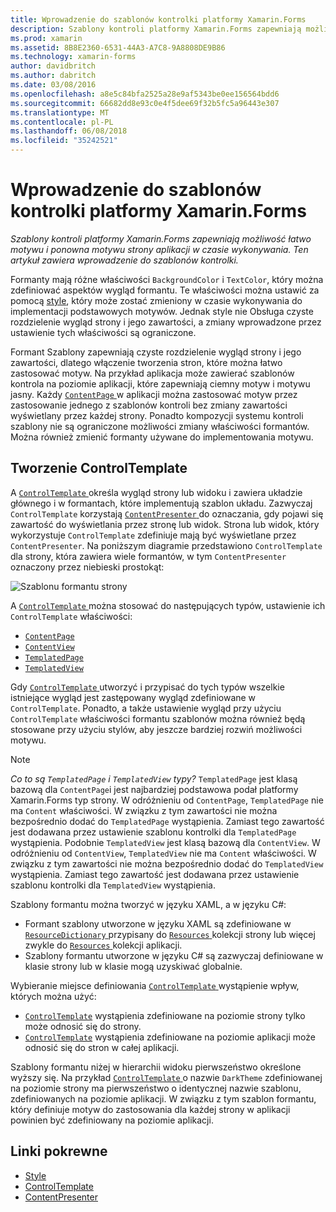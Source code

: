 ```yaml
---
title: Wprowadzenie do szablonów kontrolki platformy Xamarin.Forms
description: Szablony kontroli platformy Xamarin.Forms zapewniają możliwość łatwo motywu i ponowna motywu strony aplikacji w czasie wykonywania. Ten artykuł zawiera wprowadzenie do szablonów kontrolki.
ms.prod: xamarin
ms.assetid: 8B8E2360-6531-44A3-A7C8-9A8808DE9B86
ms.technology: xamarin-forms
author: davidbritch
ms.author: dabritch
ms.date: 03/08/2016
ms.openlocfilehash: a8e5c84bfa2525a28e9af5343be0ee156564bdd6
ms.sourcegitcommit: 66682dd8e93c0e4f5dee69f32b5fc5a96443e307
ms.translationtype: MT
ms.contentlocale: pl-PL
ms.lasthandoff: 06/08/2018
ms.locfileid: "35242521"
---
```

# <a name="introduction-to-xamarinforms-control-templates"></a>Wprowadzenie do szablonów kontrolki platformy Xamarin.Forms

_Szablony kontroli platformy Xamarin.Forms zapewniają możliwość łatwo motywu i ponowna motywu strony aplikacji w czasie wykonywania. Ten artykuł zawiera wprowadzenie do szablonów kontrolki._

Formanty mają różne właściwości `BackgroundColor` i `TextColor`, który można zdefiniować aspektów wygląd formantu. Te właściwości można ustawić za pomocą [style](~/xamarin-forms/user-interface/styles/index.md), który może zostać zmieniony w czasie wykonywania do implementacji podstawowych motywów. Jednak style nie Obsługa czyste rozdzielenie wygląd strony i jego zawartości, a zmiany wprowadzone przez ustawienie tych właściwości są ograniczone.

Formant Szablony zapewniają czyste rozdzielenie wygląd strony i jego zawartości, dlatego włączenie tworzenia stron, które można łatwo zastosować motyw. Na przykład aplikacja może zawierać szablonów kontrola na poziomie aplikacji, które zapewniają ciemny motyw i motywu jasny. Każdy [ `ContentPage` ](https://developer.xamarin.com/api/type/Xamarin.Forms.ContentPage/) w aplikacji można zastosować motyw przez zastosowanie jednego z szablonów kontroli bez zmiany zawartości wyświetlany przez każdej strony. Ponadto kompozycji systemu kontroli szablony nie są ograniczone możliwości zmiany właściwości formantów. Można również zmienić formanty używane do implementowania motywu.

## <a name="creating-a-controltemplate"></a>Tworzenie ControlTemplate

A [ `ControlTemplate` ](https://developer.xamarin.com/api/type/Xamarin.Forms.ControlTemplate/) określa wygląd strony lub widoku i zawiera układzie głównego i w formantach, które implementują szablon układu. Zazwyczaj `ControlTemplate` korzystają [ `ContentPresenter` ](https://developer.xamarin.com/api/type/Xamarin.Forms.ContentPresenter/) do oznaczania, gdy pojawi się zawartość do wyświetlania przez stronę lub widok. Strona lub widok, który wykorzystuje `ControlTemplate` zdefiniuje mają być wyświetlane przez `ContentPresenter`. Na poniższym diagramie przedstawiono `ControlTemplate` dla strony, która zawiera wiele formantów, w tym `ContentPresenter` oznaczony przez niebieski prostokąt:

![](introduction-images/control-template.png "Szablonu formantu strony")

A [ `ControlTemplate` ](https://developer.xamarin.com/api/type/Xamarin.Forms.ControlTemplate/) można stosować do następujących typów, ustawienie ich `ControlTemplate` właściwości:

- [`ContentPage`](https://developer.xamarin.com/api/type/Xamarin.Forms.ContentPage/)
- [`ContentView`](https://developer.xamarin.com/api/type/Xamarin.Forms.ContentView/)
- [`TemplatedPage`](https://developer.xamarin.com/api/type/Xamarin.Forms.TemplatedPage/)
- [`TemplatedView`](https://developer.xamarin.com/api/type/Xamarin.Forms.TemplatedView/)

Gdy [ `ControlTemplate` ](https://developer.xamarin.com/api/type/Xamarin.Forms.ControlTemplate/) utworzyć i przypisać do tych typów wszelkie istniejące wygląd jest zastępowany wygląd zdefiniowane w `ControlTemplate`. Ponadto, a także ustawienie wygląd przy użyciu `ControlTemplate` właściwości formantu szablonów można również będą stosowane przy użyciu stylów, aby jeszcze bardziej rozwiń możliwości motywu.

> [!NOTE]
>  *Co to są `TemplatedPage` i `TemplatedView` typy?* `TemplatedPage` jest klasą bazową dla `ContentPage`i jest najbardziej podstawowa podał platformy Xamarin.Forms typ strony. W odróżnieniu od `ContentPage`, `TemplatedPage` nie ma `Content` właściwości. W związku z tym zawartości nie można bezpośrednio dodać do `TemplatedPage` wystąpienia. Zamiast tego zawartość jest dodawana przez ustawienie szablonu kontrolki dla `TemplatedPage` wystąpienia. Podobnie `TemplatedView` jest klasą bazową dla `ContentView`. W odróżnieniu od `ContentView`, `TemplatedView` nie ma `Content` właściwości. W związku z tym zawartości nie można bezpośrednio dodać do `TemplatedView` wystąpienia. Zamiast tego zawartość jest dodawana przez ustawienie szablonu kontrolki dla `TemplatedView` wystąpienia.

Szablony formantu można tworzyć w języku XAML, a w języku C#:

- Formant szablony utworzone w języku XAML są zdefiniowane w [ `ResourceDictionary` ](https://developer.xamarin.com/api/type/Xamarin.Forms.ResourceDictionary/) przypisany do [ `Resources` ](https://developer.xamarin.com/api/property/Xamarin.Forms.VisualElement.Resources/) kolekcji strony lub więcej zwykle do [ `Resources` ](https://developer.xamarin.com/api/property/Xamarin.Forms.Application.Resources/) kolekcji aplikacji.
- Szablony formantu utworzone w języku C# są zazwyczaj definiowane w klasie strony lub w klasie mogą uzyskiwać globalnie.

Wybieranie miejsce definiowania [ `ControlTemplate` ](https://developer.xamarin.com/api/type/Xamarin.Forms.ControlTemplate/) wystąpienie wpływ, których można użyć:

- [`ControlTemplate`](https://developer.xamarin.com/api/type/Xamarin.Forms.ControlTemplate/) wystąpienia zdefiniowane na poziomie strony tylko może odnosić się do strony.
- [`ControlTemplate`](https://developer.xamarin.com/api/type/Xamarin.Forms.ControlTemplate/) wystąpienia zdefiniowane na poziomie aplikacji może odnosić się do stron w całej aplikacji.

Szablony formantu niżej w hierarchii widoku pierwszeństwo określone wyższy się. Na przykład [ `ControlTemplate` ](https://developer.xamarin.com/api/type/Xamarin.Forms.ControlTemplate/) o nazwie `DarkTheme` zdefiniowanej na poziomie strony ma pierwszeństwo o identycznej nazwie szablonu, zdefiniowanych na poziomie aplikacji. W związku z tym szablon formantu, który definiuje motyw do zastosowania dla każdej strony w aplikacji powinien być zdefiniowany na poziomie aplikacji.


## <a name="related-links"></a>Linki pokrewne

- [Style](~/xamarin-forms/user-interface/styles/index.md)
- [ControlTemplate](https://developer.xamarin.com/api/type/Xamarin.Forms.ControlTemplate/)
- [ContentPresenter](https://developer.xamarin.com/api/type/Xamarin.Forms.ContentPresenter/)
